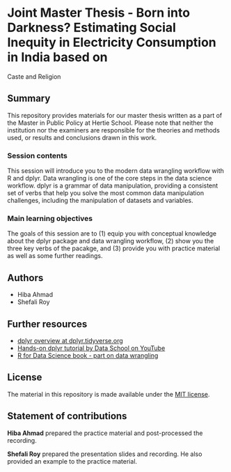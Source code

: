 # Joint Master Thesis - Born into Darkness? Estimating Social Inequity in Electricity Consumption in India based on
Caste and Religion


## Summary

This repository provides materials for our master thesis written as a part of the Master in Public Policy at Hertie School. Please note that neither the institution nor the examiners are responsible for the theories and methods used, or results and conclusions drawn in this work.

### Session contents

This session will introduce you to the modern data wrangling workflow with R and dplyr. Data wrangling is one of the core steps in the data science workflow. dplyr is a grammar of data manipulation, providing a consistent set of verbs that help you solve the most common data manipulation challenges, including the manipulation of datasets and variables. 

### Main learning objectives

The goals of this session are to (1) equip you with conceptual knowledge about the dplyr package and data wrangling workflow, (2) show you the three key verbs of the pacakge, and (3) provide you with practice material as well as some further readings.


## Authors

- Hiba Ahmad 
- Shefali Roy 


## Further resources

- [dplyr overview at dplyr.tidyverse.org](https://dplyr.tidyverse.org/)
- [Hands-on dplyr tutorial by Data School on YouTube](https://www.youtube.com/watch?v=jWjqLW-u3hc)
- [R for Data Science book - part on data wrangling](https://r4ds.had.co.nz/wrangle-intro.html)


## License

The material in this repository is made available under the [MIT license](http://opensource.org/licenses/mit-license.php). 

## Statement of contributions

**Hiba Ahmad** prepared the practice material and post-processed the recording.

**Shefali Roy** prepared the presentation slides and recording. He also provided an example to the practice material.
